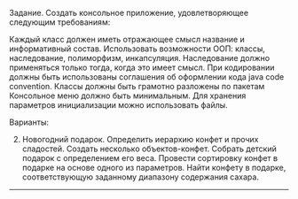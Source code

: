 Задание. Создать консольное приложение, удовлетворяющее следующим требованиям:

Каждый класс должен иметь отражающее смысл название и информативный состав.
Использовать возможности ООП: классы, наследование, полиморфизм, инкапсуляция.
Наследование должно применяться только тогда, когда это имеет смысл.
При кодировании должны быть использованы соглашения об оформлении кода java code convention.
Классы должны быть грамотно разложены по пакетам
Консольное меню должно быть минимальным.
Для хранения параметров инициализации можно использовать файлы.

Варианты:

2. Новогодний подарок. Определить иерархию конфет и прочих сладостей.
Создать несколько объектов-конфет.
Собрать детский подарок с определением его веса.
Провести сортировку конфет в подарке на основе одного из параметров.
Найти конфету в подарке, соответствующую заданному диапазону содержания сахара.

-------------------------------------------------------------------------------------
